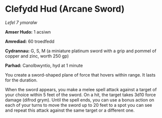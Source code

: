# Clefydd Hud (Arcane Sword)

*Lefel 7 ymoralw*

**Amser Hudo:** 1 acsiwn

**Amrediad:** 60 troedfedd

**Cydrannau:** G, S, M (a miniature platinum sword with a grip and pommel of copper and zinc, worth 250 gp)

**Parhad:** Canolbwyntio, hyd at 1 minute

You create a sword-shaped plane of force that hovers within range. It lasts for the duration.

When the sword appears, you make a melee spell attack against a target of your choice within 5 feet of the sword. On a hit, the target takes 3d10 force damage (difrod grym). Until the spell ends, you can use a bonus action on each of your turns to move the sword up to 20 feet to a spot you can see and repeat this attack against the same target or a different one.
